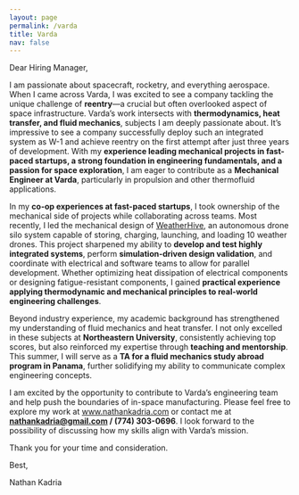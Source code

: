 ```yaml
---
layout: page
permalink: /varda
title: Varda
nav: false
---
```


Dear Hiring Manager,

I am passionate about spacecraft, rocketry, and everything aerospace. When I came across Varda, I was excited to see a company tackling the unique challenge of **reentry**—a crucial but often overlooked aspect of space infrastructure. Varda’s work intersects with **thermodynamics, heat transfer, and fluid mechanics**, subjects I am deeply passionate about. It’s impressive to see a company successfully deploy such an integrated system as W-1 and achieve reentry on the first attempt after just three years of development. With my **experience leading mechanical projects in fast-paced startups, a strong foundation in engineering fundamentals, and a passion for space exploration**, I am eager to contribute as a **Mechanical Engineer at Varda**, particularly in propulsion and other thermofluid applications.

In my **co-op experiences at fast-paced startups**, I took ownership of the mechanical side of projects while collaborating across teams. Most recently, I led the mechanical design of <a href='https://www.nathankadria.com/projects/greensight/'>WeatherHive</a>, an autonomous drone silo system capable of storing, charging, launching, and loading 10 weather drones. This project sharpened my ability to **develop and test highly integrated systems**, perform **simulation-driven design validation**, and coordinate with electrical and software teams to allow for parallel development. Whether optimizing heat dissipation of electrical components or designing fatigue-resistant components, I gained **practical experience applying thermodynamic and mechanical principles to real-world engineering challenges**.

Beyond industry experience, my academic background has strengthened my understanding of fluid mechanics and heat transfer. I not only excelled in these subjects at **Northeastern University**, consistently achieving top scores, but also reinforced my expertise through **teaching and mentorship**. This summer, I will serve as a **TA for a fluid mechanics study abroad program in Panama**, further solidifying my ability to communicate complex engineering concepts.

I am excited by the opportunity to contribute to Varda’s engineering team and help push the boundaries of in-space manufacturing. Please feel free to explore my work at <a href='https://www.nathankadria.com'>www.nathankadria.com </a> or contact me at **nathankadria@gmail.com / (774) 303-0696**. I look forward to the possibility of discussing how my skills align with Varda’s mission.

Thank you for your time and consideration.

Best,

Nathan Kadria
